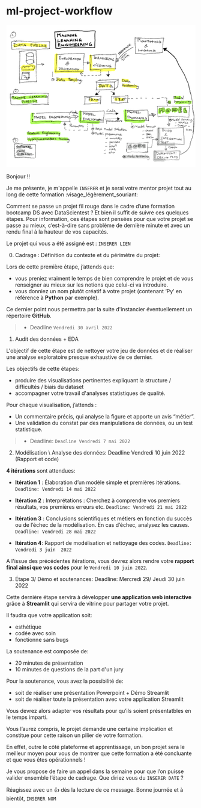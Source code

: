 # ml-project-workflow

!["Machine Learning workflow"](./assets/Mle%20drawing%20-%20page%201.png)

Bonjour !!

Je me présente, je m'appelle `INSERER` et je serai votre mentor projet tout au long de cette formation :visage_légèrement_souriant:

Comment se passe un projet fil rouge dans le cadre d’une formation bootcamp DS avec DataScientest ? Et bien il suffit de suivre ces quelques étapes. Pour information, ces étapes sont pensées pour que votre projet se passe au mieux, c’est-à-dire sans problème de dernière minute et avec un rendu final à la hauteur de vos capacités.

Le projet qui vous a été assigné est : `INSERER LIEN`

0. Cadrage : Définition du contexte et du périmètre du projet:

Lors de cette première étape, j’attends que:

* vous preniez vraiment le temps de bien comprendre le projet et de vous renseigner au mieux sur les notions que celui-ci va introduire.
* vous donniez un nom plutôt créatif à votre projet (contenant ‘Py’ en référence à **Python** par exemple).

Ce dernier point nous permettra par la suite d'instancier éventuellement un répertoire **GitHub**.

>* Deadline `Vendredi 30 avril 2022`
	
1. Audit des données + EDA

L'objectif de cette étape est de nettoyer votre jeu de données et de réaliser une analyse exploratoire presque exhaustive de ce dernier.

Les objectifs de cette étapes:

* produire des visualisations pertinentes expliquant la structure / difficultés / biais du dataset
* accompagner votre travail d'analyses statistiques de qualité.

Pour chaque visualisation, j’attends :
* Un commentaire précis, qui analyse la figure et apporte un avis “métier”.
* Une validation du constat par des manipulations de données, ou un test statistique.

>* Deadline: `Deadline Vendredi 7 mai 2022`

2. Modélisation \ Analyse des données: Deadline Vendredi 10  juin 2022  (Rapport et code)

**4 itérations** sont attendues:
* **Itération 1** : Élaboration d’un modèle simple et premières itérations.
`Deadline: Vendredi 14 mai 2022`

* **Itération 2** : Interprétations : Cherchez à comprendre vos premiers résultats, vos premières erreurs etc. 
`Deadline: Vendredi 21 mai 2022`

* **Itération 3** : Conclusions scientifiques et métiers en fonction du succès ou de l’échec de la modélisation. En cas d’échec, analysez les causes.
`Deadline: Vendredi 28 mai 2022`

* **Itération 4**: Rapport de modélisation et nettoyage des codes.
`Deadline: Vendredi 3 juin  2022`

A l'issue des précédentes itérations, vous devrez alors rendre votre **rapport final ainsi que vos codes** pour le `Vendredi 10 juin 2022`.

3. Étape 3/ Démo et soutenances: Deadline: Mercredi 29/ Jeudi 30 juin 2022

Cette dernière étape servira à développer **une application web interactive** grâce à **Streamlit** qui servira de vitrine pour partager votre projet.

Il faudra que votre application soit:
* esthétique
* codée avec soin
* fonctionne sans bugs

La soutenance est composée de:
* 20 minutes de présentation
* 10 minutes de questions de la part d'un jury

Pour la soutenance, vous avez la possibilité de:
* soit de réaliser une présentation Powerpoint + Démo Streamlit
* soit de réaliser toute la présentation avec votre application Streamlit

Vous devrez alors adapter vos résultats pour qu’ils soient présentatbles en le temps imparti.

Vous l’aurez compris, le projet demande une certaine implication et constitue pour cette raison un pilier de votre formation.

En effet, outre le côté plateforme et apprentissage, un bon projet sera le meilleur moyen pour vous de montrer que cette formation a été concluante et que vous êtes opérationnels !

Je vous propose de faire un appel dans la semaine pour que l’on puisse valider ensemble l’étape de cadrage. Que diriez vous du  `INSERER DATE` ?

Réagissez avec un :+1: dès la lecture de ce message.
Bonne journée et à bientôt,
`INSERER NOM`
